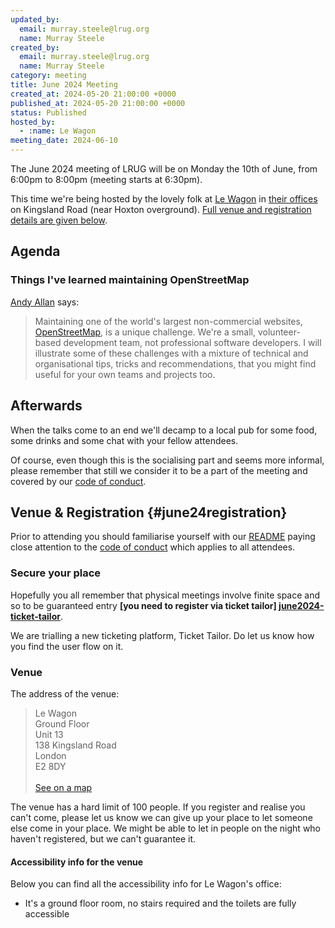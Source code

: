 ```yaml
---
updated_by:
  email: murray.steele@lrug.org
  name: Murray Steele
created_by:
  email: murray.steele@lrug.org
  name: Murray Steele
category: meeting
title: June 2024 Meeting
created_at: 2024-05-20 21:00:00 +0000
published_at: 2024-05-20 21:00:00 +0000
status: Published
hosted_by:
  - :name: Le Wagon
meeting_date: 2024-06-10
---
```


The June 2024 meeting of LRUG will be on Monday the 10th of June, from 6:00pm
to 8:00pm (meeting starts at 6:30pm).

This time we're being hosted by the lovely folk at [Le
Wagon](https://business.lewagon.com) in [their offices][le-wagon-venue] on
Kingsland Road (near Hoxton overground). [Full venue and registration details
are given below](#june24registration).

## Agenda

### Things I've learned maintaining OpenStreetMap

[Andy Allan](https://www.gravitystorm.co.uk/) says:

> Maintaining one of the world's largest non-commercial websites,
> [OpenStreetMap](https://openstreetmap.org), is a unique challenge. We're a
> small, volunteer-based development team, not professional software
> developers. I will illustrate some of these challenges with a mixture of
> technical and organisational tips, tricks and recommendations, that you might
> find useful for your own teams and projects too.

## Afterwards

When the talks come to an end we'll decamp to a local pub for some food, some
drinks and some chat with your fellow attendees.

Of course, even though this is the socialising part and seems more
informal, please remember that still we consider it to be a part of the
meeting and covered by our [code of conduct](http://readme.lrug.org/#code-of-conduct).

## Venue & Registration {#june24registration}

Prior to attending you should familiarise yourself with our
[README](http://readme.lrug.org/) paying close attention to the [code of
conduct](http://readme.lrug.org/#code-of-conduct) which applies to all
attendees.

### Secure your place

Hopefully you all remember that physical meetings involve finite space and so to
be guaranteed entry **[you need to register via ticket tailor]
[june2024-ticket-tailor]**.

We are trialling a new ticketing platform, Ticket Tailor. Do let us know how you
find the user flow on it.

### Venue

The address of the venue:

> Le Wagon<br/>Ground Floor<br/>Unit 13<br/>138 Kingsland Road<br/>London<br/>E2 8DY<br/><br/>[See on a map][le-wagon-venue]

The venue has a hard limit of 100 people.  If you register and realise you
can't come, please let us know we can give up your place to let someone else
come in your place.  We might be able to let in people on the night who haven't
registered, but we can't guarantee it.

#### Accessibility info for the venue

Below you can find all the accessibility info for Le Wagon's office:

- It's a ground floor room, no stairs required and the toilets are fully accessible

[le-wagon-venue]: https://maps.app.goo.gl/BcDikom6NDmqmKn76
[june2024-ticket-tailor]: https://buytickets.at/lrug/1266075
